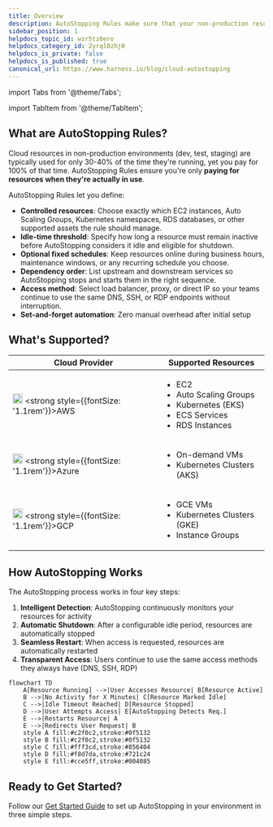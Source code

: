 ```yaml
---
title: Overview
description: AutoStopping Rules make sure that your non-production resources run only when used, and never when idle.
sidebar_position: 1
helpdocs_topic_id: wzr5tz0ero
helpdocs_category_id: 2yrql0zhj0
helpdocs_is_private: false
helpdocs_is_published: true
canonical_url: https://www.harness.io/blog/cloud-autostopping
---
```

import Tabs from '@theme/Tabs';

import TabItem from '@theme/TabItem';

<DocVideo src="https://youtu.be/lNf_P5sHTcE" width="50%" height="250" />

## What are AutoStopping Rules?

Cloud resources in non-production environments (dev, test, staging) are typically used for only 30-40% of the time they're running, yet you pay for 100% of that time. AutoStopping Rules ensure you're only **paying for resources when they're actually in use**.

AutoStopping Rules let you define:

- **Controlled resources**: Choose exactly which EC2 instances, Auto Scaling Groups, Kubernetes namespaces, RDS databases, or other supported assets the rule should manage.
- **Idle-time threshold**: Specify how long a resource must remain inactive before AutoStopping considers it idle and eligible for shutdown.
- **Optional fixed schedules**: Keep resources online during business hours, maintenance windows, or any recurring schedule you choose.
- **Dependency order**: List upstream and downstream services so AutoStopping stops and starts them in the right sequence.
- **Access method**: Select load balancer, proxy, or direct IP so your teams continue to use the same DNS, SSH, or RDP endpoints without interruption.
- **Set-and-forget automation**: Zero manual overhead after initial setup

## What's Supported?

| Cloud Provider | Supported Resources |
|----------------|---------------------|
| <img src="/provider-logos/cloud-providers/aws-logo.svg" alt="AWS" width="20"/>  <strong style={{fontSize: '1.1rem'}}>AWS</strong> | <ul><li>EC2</li><li>Auto Scaling Groups</li><li>Kubernetes (EKS)</li><li>ECS Services</li><li>RDS Instances</li></ul> |
| <img src="/provider-logos/cloud-providers/azure-logo.svg" alt="Azure" width="20"/> <strong style={{fontSize: '1.1rem'}}>Azure</strong> | <ul><li>On-demand VMs</li><li>Kubernetes Clusters (AKS)</li></ul> |
| <img src="/provider-logos/cloud-providers/gcp-logo.svg" alt="GCP" width="20"/> <strong style={{fontSize: '1.1rem'}}>GCP</strong> | <ul><li>GCE VMs</li><li>Kubernetes Clusters (GKE)</li><li>Instance Groups</li></ul> |

## How AutoStopping Works

The AutoStopping process works in four key steps:

1. **Intelligent Detection**: AutoStopping continuously monitors your resources for activity
2. **Automatic Shutdown**: After a configurable idle period, resources are automatically stopped
3. **Seamless Restart**: When access is requested, resources are automatically restarted
4. **Transparent Access**: Users continue to use the same access methods they always have (DNS, SSH, RDP)

```mermaid
flowchart TD
    A[Resource Running] -->|User Accesses Resource| B[Resource Active]
    B -->|No Activity for X Minutes| C[Resource Marked Idle]
    C -->|Idle Timeout Reached| D[Resource Stopped]
    D -->|User Attempts Access| E[AutoStopping Detects Req.]
    E -->|Restarts Resource| A
    E -->|Redirects User Request| B
    style A fill:#c2f0c2,stroke:#0f5132
    style B fill:#c2f0c2,stroke:#0f5132
    style C fill:#fff3cd,stroke:#856404
    style D fill:#f8d7da,stroke:#721c24
    style E fill:#cce5ff,stroke:#004085
```

## Ready to Get Started?

Follow our [Get Started Guide](./getting-started.md) to set up AutoStopping in your environment in three simple steps.

